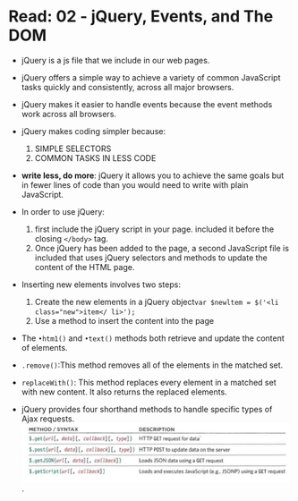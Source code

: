 
# Read: 02 - jQuery, Events, and The DOM

* jQuery is a js file that we include in our web pages.

* jQuery offers a simple way to achieve a variety of common JavaScript tasks quickly and consistently, across all major browsers.

* jQuery makes it easier to handle events because the event methods work across all browsers.

* jQuery makes coding simpler because:
  1. SIMPLE SELECTORS
  2. COMMON TASKS IN LESS CODE
  
* **write less, do more**: jQuery it allows you to achieve the same goals but in fewer lines of code than you would need to write with plain JavaScript.

* In order to use jQuery:
  1. first include the jQuery script in your page. included it before the closing `</body>` tag.
  2. Once jQuery has been added to the page, a second JavaScript file is included that uses jQuery selectors and methods to update the content of the HTML page.


* Inserting new elements involves two steps:
  1. Create the new elements in a jQuery object`var $newltem = $('<li class="new">item</ li>');`
  2. Use a method to insert the content into the page

* The `•htm1()` and `•text()` methods both retrieve and update the content of elements.

* `.remove()`:This method removes all of the elements in the matched set.

* `replaceWith()`: This method replaces every element in a matched set with new content. It also returns the replaced elements.

* jQuery provides four shorthand methods to handle specific types of Ajax requests.
![jQuery-methods](files/jQuery-methods.png).
